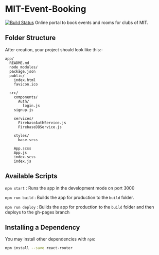 # MIT-Event-Booking
[![Build Status](https://travis-ci.com/cribblportal/MIT-Event-Booking.svg?token=VkvSbZJB1bmjWZDEPRYh&branch=master)](https://travis-ci.com/cribblportal/MIT-Event-Booking)
Online portal to book events and rooms for clubs of MIT.

## Folder Structure

After creation, your project should look like this:-

```
app/
  README.md
  node_modules/
  package.json
  public/
    index.html
    favicon.ico
    
  src/
    components/
      Auth/
        login.js
	signup.js
	
    services/
      FirebaseAuthService.js
      FirebaseDBService.js
      
    styles/
      base.scss
      
    App.scss
    App.js
    index.scss
    index.js
```
## Available Scripts

`npm start` : Runs the app in the development mode on port 3000

`npm run build` : Builds the app for production to the `build` folder.<br>

`npm run deploy` : Builds the app for production to the `build` folder and then deploys to the gh-pages branch<br>

## Installing a Dependency

You may install other dependencies with `npm`:

```sh
npm install --save react-router
```

